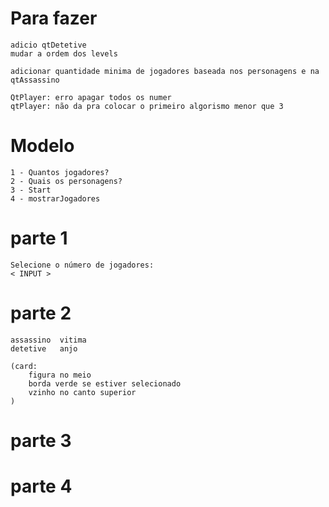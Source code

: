 # Para fazer

    adicio qtDetetive
    mudar a ordem dos levels

    adicionar quantidade minima de jogadores baseada nos personagens e na qtAssassino

    QtPlayer: erro apagar todos os numer
    qtPlayer: não da pra colocar o primeiro algorismo menor que 3






# Modelo
    1 - Quantos jogadores?
    2 - Quais os personagens?
    3 - Start
    4 - mostrarJogadores

# parte 1
    Selecione o número de jogadores:
    < INPUT >

# parte 2
    assassino  vitima
    detetive   anjo

    (card:
        figura no meio
        borda verde se estiver selecionado
        vzinho no canto superior
    )
# parte 3

# parte 4



